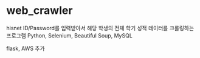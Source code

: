 # web_crawler
hisnet ID/Password를 입력받아서 해당 학생의 전체 학기 성적 데이터를 크롤링하는 프로그램
Python, Selenium, Beautiful Soup, MySQL

flask, AWS 추가
